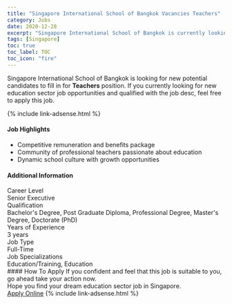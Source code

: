 ```yaml
---
title: "Singapore International School of Bangkok Vacancies Teachers" 
category: Jobs 
date: 2020-12-28 
excerpt: "Singapore International School of Bangkok is currently looking for suitable person to fill in the Teachers which positioned at Singapore" 
tags: [Singapore] 
toc: true 
toc_label: TOC 
toc_icon: "fire" 
--- 
```


<p>Singapore International School of Bangkok is looking for new potential candidates to fill in for <b>Teachers</b> position. If you currently looking for new education sector job opportunities and qualified with the job desc, feel free to apply this job.
</p>{% include link-adsense.html %} 
 <div><div><div><h4>Job Highlights</h4></div></div><div><ul><li><div><div><div><div></div></div></div><div><span>Competitive remuneration and benefits package</span></div></div></li><li><div><div><div><div></div></div></div><div><span>Community of professional teachers passionate about education</span></div></div></li><li><div><div><div><div></div></div></div><div><span>Dynamic school culture with growth opportunities</span></div></div></li></ul></div></div> 
<div><div><div><h4>Additional Information</h4></div></div><div><div><div><div><div><div><div><div><span>Career Level</span></div></div><div><span>Senior Executive</span></div></div></div></div><div><div><div><div><div><span>Qualification</span></div></div><div><span>Bachelor's Degree, Post Graduate Diploma, Professional Degree, Master's Degree, Doctorate (PhD)</span></div></div></div></div><div><div><div><div><div><span>Years of Experience</span></div></div><div><span>3 years</span></div></div></div></div><div><div><div><div><div><span>Job Type</span></div></div><div><span>Full-Time</span></div></div></div></div><div><div><div><div><div><span>Job Specializations</span></div></div><div><span>Education/Training, Education</span></div></div></div></div></div></div></div></div> 
#### How To Apply 
If you confident and feel that this job is suitable to you, go ahead take your action now. <br/> 
Hope you find your dream education sector job in Singapore. <br/> 
<a href="https://www.jobstreet.com.my/en/job/teachers-8253929/origin/sg?jobId=jobstreet-sg-job-8253929&sectionRank=2&token=0~1578409d-4774-4159-8ab1-25ba29b64ede&fr=SRP%20View%20In%20New%20Ta" class="btn btn--info" target="_blank" rel="nofollow noopenner">Apply Online</a> 
{% include link-adsense.html %} 